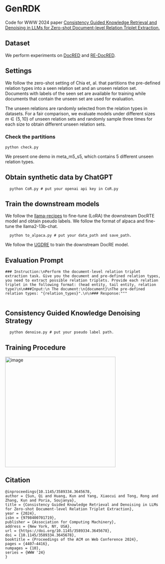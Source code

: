 # GenRDK
Code for WWW 2024 paper [Consistency Guided Knowledge Retrieval and Denoising in LLMs for Zero-shot Document-level Relation Triplet Extraction.](https://dl.acm.org/doi/10.1145/3589334.3645678)
## Dataset
We perform experiments on [DocRED](https://github.com/thunlp/DocRED) and [RE-DocRED](https://github.com/tonytan48/re-docred).
## Settings
We follow the zero-shot setting of Chia et, al. that partitions the pre-defined relation types into a seen relation set and an unseen relation set. Documents with labels of the seen set are available for training while documents that contain the unseen set are used for evaluation. 

The unseen relations are randomly selected from the relation types in datasets. For a fair comparison, we evaluate models under different sizes $m\in\{5,10\}$ of unseen relation sets and randomly sample three times for each size to obtain different unseen relation sets. 
### Check the partitions
```
python check.py
```
We present one demo in meta_m5_s5, which contains 5 different unseen relation types.
## Obtain synthetic data by ChatGPT
```
  python CoR.py # put your openai api key in CoR.py
```
## Train the downstream models
We follow the [llama-recipes](https://github.com/meta-llama/llama-recipes) to fine-tune (LoRA) the downstream DocRTE model and obtain pseudo labels. 
We follow the format of alpaca and fine-tune the llama2-13b-chat.
```
  python to_alpaca.py # put your data_path and save_path.
```
We follow the [UGDRE](https://github.com/QiSun123/UGDRE) to train the downstream DocRE model.
## Evaluation Prompt
```
### Instruction:\nPerform the document-level relation triplet extraction task. Give you the document and pre-defined relation types, you need to extract possible relation triplets. Provide each relation triplet in the following format: (head entity, tail entity, relation type)\n\n###Input:\n The document:\n{document}\nThe pre-defined relation types: "{relation_types}".\n\n### Response:"""
       
```
## Consistency Guided Knowledge Denoising Strategy
```
  python denoise.py # put your pseudo label path.
```
## Training Procedure
<img width="356" alt="image" src="https://github.com/QiSun123/GenRDK/assets/91941077/debaf93d-8f48-45b7-b3db-331ff9e131ea">

## Citation
```
@inproceedings{10.1145/3589334.3645678,
author = {Sun, Qi and Huang, Kun and Yang, Xiaocui and Tong, Rong and Zhang, Kun and Poria, Soujanya},
title = {Consistency Guided Knowledge Retrieval and Denoising in LLMs for Zero-shot Document-level Relation Triplet Extraction},
year = {2024},
isbn = {9798400701719},
publisher = {Association for Computing Machinery},
address = {New York, NY, USA},
url = {https://doi.org/10.1145/3589334.3645678},
doi = {10.1145/3589334.3645678},
booktitle = {Proceedings of the ACM on Web Conference 2024},
pages = {4407–4416},
numpages = {10},
series = {WWW '24}
}
```

